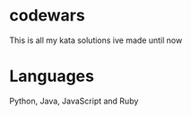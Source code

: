 # codewars
This is all my kata solutions ive made until now
# Languages
Python, Java, JavaScript and Ruby

